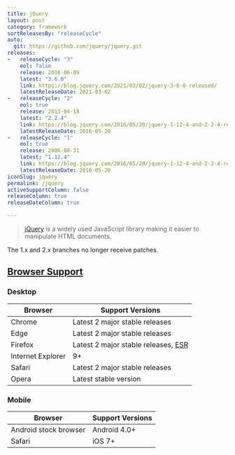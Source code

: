 ```yaml
---
title: jQuery
layout: post
category: framework
sortReleasesBy: "releaseCycle"
auto:
  git: https://github.com/jquery/jquery.git
releases:
-   releaseCycle: "3"
    eol: false
    release: 2016-06-09
    latest: "3.6.0"
    link: https://blog.jquery.com/2021/03/02/jquery-3-6-0-released/
    latestReleaseDate: 2021-03-02
-   releaseCycle: "2"
    eol: true
    release: 2013-04-18
    latest: "2.2.4"
    link: https://blog.jquery.com/2016/05/20/jquery-1-12-4-and-2-2-4-released/
    latestReleaseDate: 2016-05-20
-   releaseCycle: "1"
    eol: true
    release: 2006-08-31
    latest: "1.12.4"
    link: https://blog.jquery.com/2016/05/20/jquery-1-12-4-and-2-2-4-released/
    latestReleaseDate: 2016-05-20
iconSlug: jquery
permalink: /jquery
activeSupportColumn: false
releaseColumn: true
releaseDateColumn: true

---
```


> [jQuery](https://jquery.com/) is a widely used JavaScript library making it easier to manipulate HTML documents.

The 1.x and 2.x branches no longer receive patches.

## [Browser Support](https://jquery.com/browser-support/)

### Desktop

| Browser           | Support Versions                                                                                |
|-------------------|-------------------------------------------------------------------------------------------------|
| Chrome            | Latest 2 major stable releases                                                                  |
| Edge              | Latest 2 major stable releases                                                                  |
| Firefox           | Latest 2 major stable releases, [ESR](https://support.mozilla.org/kb/firefox-esr-release-cycle) |
| Internet Explorer | 9+                                                                                              |
| Safari            | Latest 2 major stable releases                                                                  |
| Opera             | Latest stable version                                                                           |

### Mobile

| Browser               | Support Versions               |
|-----------------------|--------------------------------|
| Android stock browser | Android 4.0+                   |
| Safari                | iOS 7+                         |
